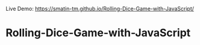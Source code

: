Live Demo: https://smatin-tm.github.io/Rolling-Dice-Game-with-JavaScript/
# Rolling-Dice-Game-with-JavaScript
